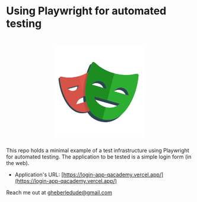 
# Using Playwright for automated testing

<h1 align="center">
    <img src=".github/playwright-logo.svg" width="250px">
</h1>

This repo holds a minimal example of a test infrastructure using Playwright for automated testing. The application to be tested is a simple login form (in the web).

- Application's URL: [https://login-app-qacademy.vercel.app/](https://login-app-qacademy.vercel.app/)

Reach me out at [gheberledude@gmail.com](mailto:gheberledude@gmail.com)
